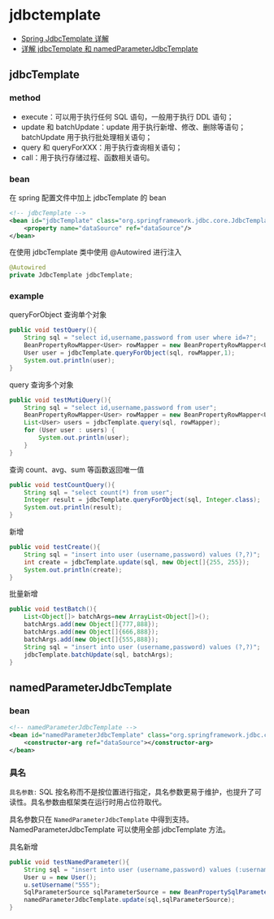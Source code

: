 # jdbctemplate

- [Spring JdbcTemplate 详解](https://www.cnblogs.com/caoyc/p/5630622.html)
- [详解 jdbcTemplate 和 namedParameterJdbcTemplate](http://catalinali.top/2017/useJDBC/)

## jdbcTemplate

### method

- execute：可以用于执行任何 SQL 语句，一般用于执行 DDL 语句；
- update 和 batchUpdate：update 用于执行新增、修改、删除等语句；batchUpdate 用于执行批处理相关语句；
- query 和 queryForXXX：用于执行查询相关语句；
- call：用于执行存储过程、函数相关语句。

### bean

在 spring 配置文件中加上 jdbcTemplate 的 bean

```xml
<!-- jdbcTemplate -->
<bean id="jdbcTemplate" class="org.springframework.jdbc.core.JdbcTemplate">
	<property name="dataSource" ref="dataSource"/>
</bean>
```

在使用 jdbcTemplate 类中使用 @Autowired 进行注入

```java
@Autowired
private JdbcTemplate jdbcTemplate;
```

### example

queryForObject 查询单个对象

```java
public void testQuery(){
    String sql = "select id,username,password from user where id=?";
    BeanPropertyRowMapper<User> rowMapper = new BeanPropertyRowMapper<User>(User.class);
    User user = jdbcTemplate.queryForObject(sql, rowMapper,1);
    System.out.println(user);
}
```

query 查询多个对象

```java
public void testMutiQuery(){
    String sql = "select id,username,password from user";
    BeanPropertyRowMapper<User> rowMapper = new BeanPropertyRowMapper<User>(User.class);
    List<User> users = jdbcTemplate.query(sql, rowMapper);
    for (User user : users) {
        System.out.println(user);
    }
}
```

查询 count、avg、sum 等函数返回唯一值

```java
public void testCountQuery(){
    String sql = "select count(*) from user";
    Integer result = jdbcTemplate.queryForObject(sql, Integer.class);
    System.out.println(result);
}
```

新增

```java
public void testCreate(){
    String sql = "insert into user (username,password) values (?,?)";
    int create = jdbcTemplate.update(sql, new Object[]{255, 255});
    System.out.println(create);
}
```

批量新增

```java
public void testBatch(){
    List<Object[]> batchArgs=new ArrayList<Object[]>();
    batchArgs.add(new Object[]{777,888});
    batchArgs.add(new Object[]{666,888});
    batchArgs.add(new Object[]{555,888});
    String sql = "insert into user (username,password) values (?,?)";
    jdbcTemplate.batchUpdate(sql, batchArgs);
}
```

## namedParameterJdbcTemplate

### bean

```xml
<!-- namedParameterJdbcTemplate -->
<bean id="namedParameterJdbcTemplate" class="org.springframework.jdbc.core.namedparam.NamedParameterJdbcTemplate">
    <constructor-arg ref="dataSource"></constructor-arg>
</bean>
```

### 具名

`具名参数:`  SQL 按名称而不是按位置进行指定，具名参数更易于维护，也提升了可读性。具名参数由框架类在运行时用占位符取代。

具名参数只在 `NamedParameterJdbcTemplate` 中得到支持。NamedParameterJdbcTemplate 可以使用全部 jdbcTemplate 方法。

具名新增

```java
public void testNamedParameter(){
    String sql = "insert into user (username,password) values (:username,:password)";
    User u = new User();
    u.setUsername("555");
    SqlParameterSource sqlParameterSource = new BeanPropertySqlParameterSource(u);
    namedParameterJdbcTemplate.update(sql,sqlParameterSource);
}
```

